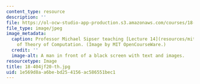 ```yaml
---
content_type: resource
description: ''
file: https://ol-ocw-studio-app-production.s3.amazonaws.com/courses/18-404j-theory-of-computation-fall-2020/1e569d8aa6bebd254156ac586551bec1_18-404jf20-th.jpg
file_type: image/jpeg
image_metadata:
  caption: Professor Michael Sipser teaching [Lecture 14](resources/mit18_404f20_lec14-1)
    of Theory of Computation. (Image by MIT OpenCourseWare.)
  credit: ''
  image-alt: A man in front of a black screen with text and images.
resourcetype: Image
title: 18-404jf20-th.jpg
uid: 1e569d8a-a6be-bd25-4156-ac586551bec1
---
```

